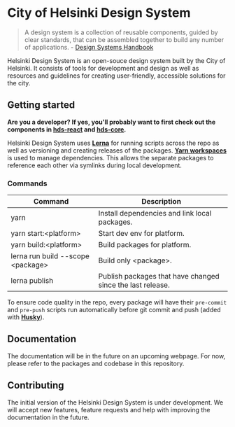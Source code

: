 # City of Helsinki Design System

> A design system is a collection of reusable components, guided by clear standards, that can be assembled together to build any number of applications. - [Design Systems Handbook](https://www.designbetter.co/design-systems-handbook)

Helsinki Design System is an open-souce design system built by the City of Helsinki. It consists of tools for development and design as well as resources and guidelines for creating user-friendly, accessible solutions for the city.

## Getting started

**Are you a developer? If yes, you'll probably want to first check out the components in [hds-react](packages/react) and [hds-core](packages/core).**

Helsinki Design System uses [**Lerna**](https://lerna.js.org/) for running scripts across the repo as well as versioning and creating releases of the packages. [**Yarn workspaces**](https://yarnpkg.com/lang/en/docs/workspaces/) is used to manage dependencies. This allows the separate packages to reference each other via symlinks during local development.

### Commands

| Command                            | Description                                                |
| ---------------------------------- | ---------------------------------------------------------- |
| yarn                               | Install dependencies and link local packages.              |
| yarn start:\<platform>             | Start dev env for platform.                                |
| yarn build:\<platform>             | Build packages for platform.                               |
| lerna run build --scope \<package> | Build only \<package>.                                     |
| lerna publish                      | Publish packages that have changed since the last release. |

To ensure code quality in the repo, every package will have their `pre-commit` and `pre-push` scripts run automatically before git commit and push (added with [**Husky**](https://github.com/typicode/husky)).

## Documentation

The documentation will be in the future on an upcoming webpage. For now, please refer to the packages and codebase in this repository.

## Contributing

The initial version of the Helsinki Design System is under development. We will accept new features, feature requests and help with improving the documentation in the future.
